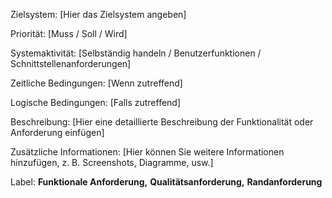 Zielsystem: [Hier das Zielsystem angeben]

Priorität: [Muss / Soll / Wird]

Systemaktivität: [Selbständig handeln / Benutzerfunktionen / Schnittstellenanforderungen]

Zeitliche Bedingungen: [Wenn zutreffend]

Logische Bedingungen: [Falls zutreffend]

Beschreibung:
[Hier eine detaillierte Beschreibung der Funktionalität oder Anforderung einfügen]

Zusätzliche Informationen:
[Hier können Sie weitere Informationen hinzufügen, z. B. Screenshots, Diagramme, usw.]

Label:
**Funktionale Anforderung,**
**Qualitätsanforderung,**
**Randanforderung**
